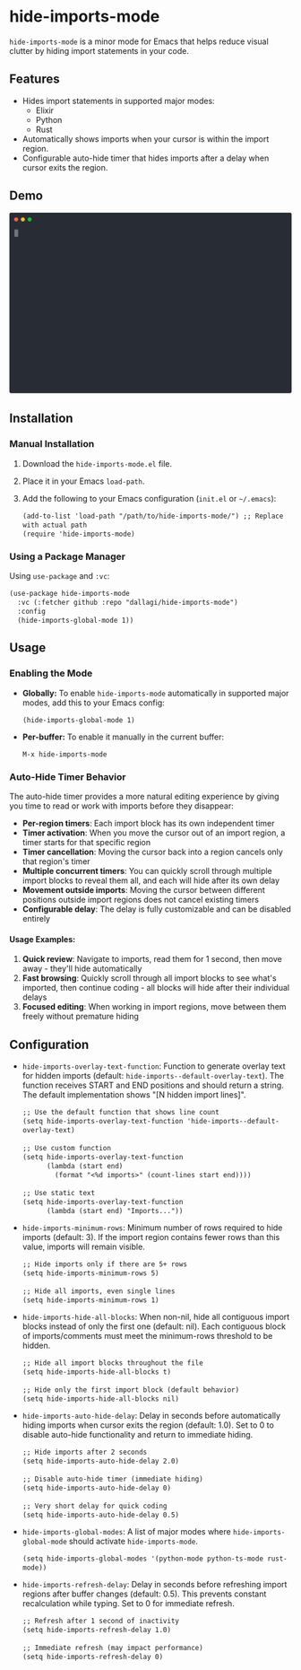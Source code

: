 # hide-imports-mode

`hide-imports-mode` is a minor mode for Emacs that helps reduce visual clutter by hiding import statements in your code.

## Features

- Hides import statements in supported major modes:
    - Elixir
    - Python
    - Rust
- Automatically shows imports when your cursor is within the import region.
- Configurable auto-hide timer that hides imports after a delay when cursor exits the region.

## Demo

![hide-imports-mode demo](demo.svg)


## Installation

### Manual Installation

1.  Download the `hide-imports-mode.el` file.
2.  Place it in your Emacs `load-path`.
3.  Add the following to your Emacs configuration (`init.el` or `~/.emacs`):

    ```emacs-lisp
    (add-to-list 'load-path "/path/to/hide-imports-mode/") ;; Replace with actual path
    (require 'hide-imports-mode)
    ```

### Using a Package Manager

Using `use-package` and `:vc`:

```emacs-lisp
(use-package hide-imports-mode
  :vc (:fetcher github :repo "dallagi/hide-imports-mode")
  :config
  (hide-imports-global-mode 1))
```

## Usage

### Enabling the Mode

-   **Globally:** To enable `hide-imports-mode` automatically in supported major modes, add this to your Emacs config:
    ```emacs-lisp
    (hide-imports-global-mode 1)
    ```
-   **Per-buffer:** To enable it manually in the current buffer:
    ```emacs-lisp
    M-x hide-imports-mode
    ```

### Auto-Hide Timer Behavior

The auto-hide timer provides a more natural editing experience by giving you time to read or work with imports before they disappear:

- **Per-region timers**: Each import block has its own independent timer
- **Timer activation**: When you move the cursor out of an import region, a timer starts for that specific region
- **Timer cancellation**: Moving the cursor back into a region cancels only that region's timer
- **Multiple concurrent timers**: You can quickly scroll through multiple import blocks to reveal them all, and each will hide after its own delay
- **Movement outside imports**: Moving the cursor between different positions outside import regions does not cancel existing timers
- **Configurable delay**: The delay is fully customizable and can be disabled entirely

#### Usage Examples:

1. **Quick review**: Navigate to imports, read them for 1 second, then move away - they'll hide automatically
2. **Fast browsing**: Quickly scroll through all import blocks to see what's imported, then continue coding - all blocks will hide after their individual delays
3. **Focused editing**: When working in import regions, move between them freely without premature hiding

## Configuration

-   `hide-imports-overlay-text-function`: Function to generate overlay text for hidden imports (default: `hide-imports--default-overlay-text`). The function receives START and END positions and should return a string. The default implementation shows "[N hidden import lines]".
    ```emacs-lisp
    ;; Use the default function that shows line count
    (setq hide-imports-overlay-text-function 'hide-imports--default-overlay-text)

    ;; Use custom function
    (setq hide-imports-overlay-text-function
          (lambda (start end)
            (format "<%d imports>" (count-lines start end))))

    ;; Use static text
    (setq hide-imports-overlay-text-function
          (lambda (start end) "Imports..."))
    ```
-   `hide-imports-minimum-rows`: Minimum number of rows required to hide imports (default: 3). If the import region contains fewer rows than this value, imports will remain visible.
    ```emacs-lisp
    ;; Hide imports only if there are 5+ rows
    (setq hide-imports-minimum-rows 5)

    ;; Hide all imports, even single lines
    (setq hide-imports-minimum-rows 1)
    ```
-   `hide-imports-hide-all-blocks`: When non-nil, hide all contiguous import blocks instead of only the first one (default: nil). Each contiguous block of imports/comments must meet the minimum-rows threshold to be hidden.
    ```emacs-lisp
    ;; Hide all import blocks throughout the file
    (setq hide-imports-hide-all-blocks t)

    ;; Hide only the first import block (default behavior)
    (setq hide-imports-hide-all-blocks nil)
    ```
-   `hide-imports-auto-hide-delay`: Delay in seconds before automatically hiding imports when cursor exits the region (default: 1.0). Set to 0 to disable auto-hide functionality and return to immediate hiding.
    ```emacs-lisp
    ;; Hide imports after 2 seconds
    (setq hide-imports-auto-hide-delay 2.0)

    ;; Disable auto-hide timer (immediate hiding)
    (setq hide-imports-auto-hide-delay 0)

    ;; Very short delay for quick coding
    (setq hide-imports-auto-hide-delay 0.5)
    ```
-   `hide-imports-global-modes`: A list of major modes where `hide-imports-global-mode` should activate `hide-imports-mode`.
    ```emacs-lisp
    (setq hide-imports-global-modes '(python-mode python-ts-mode rust-mode))
    ```
-   `hide-imports-refresh-delay`: Delay in seconds before refreshing import regions after buffer changes (default: 0.5). This prevents constant recalculation while typing. Set to 0 for immediate refresh.
    ```emacs-lisp
    ;; Refresh after 1 second of inactivity
    (setq hide-imports-refresh-delay 1.0)

    ;; Immediate refresh (may impact performance)
    (setq hide-imports-refresh-delay 0)
    ```
